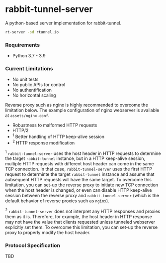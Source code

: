 # rabbit-tunnel-server

A python-based server implementation for rabbit-tunnel.

```sh
rt-server -sd rtunnel.io
```


### Requirements
- Python 3.7 - 3.9


### Current Limitations

- No unit tests
- No public APIs for control
- No authentification
- No horizontal scaling

Reverse proxy such as nginx is highly recommended to overcome the limitation below. The example configuration of nginx webserver is available at `assets/nginx.conf`.

- Robustness to malformed HTTP requests
- HTTP/2
- <sup>1</sup> Better handling of HTTP keep-alive session
- <sup>2</sup> HTTP response modification

<sup>1</sup> `rabbit-tunnel-server` uses the host header in HTTP requests to determine the target `rabbit-tunnel` instance, but in a HTTP keep-alive session, multiple HTTP requests with different host header can come in the same TCP connection. In that case, `rabbit-tunnel-server` uses the first HTTP request to determinte the target `rabbit-tunnel` instance and assume that aubsequent HTTP requests will have the same target. To overcome this limitation, you can set-up the reverse proxy to initiate new TCP connection when the host header is changed, or even can disable HTTP keep-alive session between the reverse proxy and `rabbit-tunnel-server` (which is the default behavior of reverse proxies such as `nginx`).

<sup>2</sup> `rabbit-tunnel-server` does not interpret any HTTP responses and proxies them as it is. Therefore, for example, the host header in HTTP response may not have the value that clients requested unless tunneled webserver explicitly set them. To overcome this limitation, you can set-up the reverse proxy to properly modify the host header.


### Protocol Specification

TBD